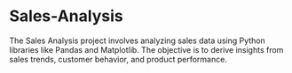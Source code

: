 # Sales-Analysis
The Sales Analysis project involves analyzing sales data using Python libraries like Pandas and Matplotlib. The objective is to derive insights from sales trends, customer behavior, and product performance.
